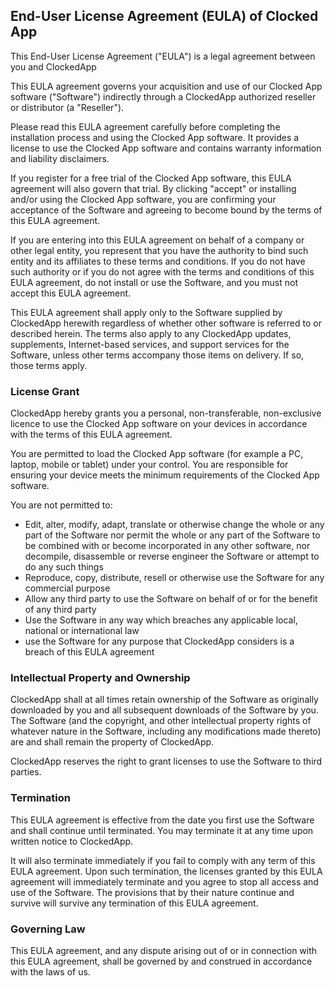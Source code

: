 ## End-User License Agreement (EULA) of <span class="app_name">Clocked App</span>

This End-User License Agreement ("EULA") is a legal agreement between you and <span class="company_name">ClockedApp</span>

This EULA agreement governs your acquisition and use of our <span class="app_name">Clocked App</span> software ("Software") indirectly through a <span class="company_name">ClockedApp</span> authorized reseller or distributor (a "Reseller").

Please read this EULA agreement carefully before completing the installation process and using the <span class="app_name">Clocked App</span> software. It provides a license to use the <span class="app_name">Clocked App</span> software and contains warranty information and liability disclaimers.

If you register for a free trial of the <span class="app_name">Clocked App</span> software, this EULA agreement will also govern that trial. By clicking "accept" or installing and/or using the <span class="app_name">Clocked App</span> software, you are confirming your acceptance of the Software and agreeing to become bound by the terms of this EULA agreement.

If you are entering into this EULA agreement on behalf of a company or other legal entity, you represent that you have the authority to bind such entity and its affiliates to these terms and conditions. If you do not have such authority or if you do not agree with the terms and conditions of this EULA agreement, do not install or use the Software, and you must not accept this EULA agreement.

This EULA agreement shall apply only to the Software supplied by <span class="company_name">ClockedApp</span> herewith regardless of whether other software is referred to or described herein. The terms also apply to any <span class="company_name">ClockedApp</span> updates, supplements, Internet-based services, and support services for the Software, unless other terms accompany those items on delivery. If so, those terms apply.

### License Grant

<span class="company_name">ClockedApp</span> hereby grants you a personal, non-transferable, non-exclusive licence to use the <span class="app_name">Clocked App</span> software on your devices in accordance with the terms of this EULA agreement.

You are permitted to load the <span class="app_name">Clocked App</span> software (for example a PC, laptop, mobile or tablet) under your control. You are responsible for ensuring your device meets the minimum requirements of the <span class="app_name">Clocked App</span> software.

You are not permitted to:

- Edit, alter, modify, adapt, translate or otherwise change the whole or any part of the Software nor permit the whole or any part of the Software to be combined with or become incorporated in any other software, nor decompile, disassemble or reverse engineer the Software or attempt to do any such things
- Reproduce, copy, distribute, resell or otherwise use the Software for any commercial purpose
- Allow any third party to use the Software on behalf of or for the benefit of any third party
- Use the Software in any way which breaches any applicable local, national or international law
- use the Software for any purpose that <span class="company_name">ClockedApp</span> considers is a breach of this EULA agreement

### Intellectual Property and Ownership

<span class="company_name">ClockedApp</span> shall at all times retain ownership of the Software as originally downloaded by you and all subsequent downloads of the Software by you. The Software (and the copyright, and other intellectual property rights of whatever nature in the Software, including any modifications made thereto) are and shall remain the property of <span class="company_name">ClockedApp</span>.

<span class="company_name">ClockedApp</span> reserves the right to grant licenses to use the Software to third parties.

### Termination

This EULA agreement is effective from the date you first use the Software and shall continue until terminated. You may terminate it at any time upon written notice to <span class="company_name">ClockedApp</span>.

It will also terminate immediately if you fail to comply with any term of this EULA agreement. Upon such termination, the licenses granted by this EULA agreement will immediately terminate and you agree to stop all access and use of the Software. The provisions that by their nature continue and survive will survive any termination of this EULA agreement.

### Governing Law

This EULA agreement, and any dispute arising out of or in connection with this EULA agreement, shall be governed by and construed in accordance with the laws of <span class="country">us</span>.
